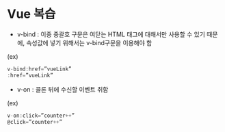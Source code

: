 # Vue 복습

* v-bind : 이중 중괄호 구문은 여닫는 HTML 태그에 대해서만 사용할 수 있기 때문에, 속성값에 넣기 위해서는 v-bind구문을 이용해야 함

(ex)
```js
v-bind:href=”vueLink”
:href=”vueLink”
```
* v-on : 콜론 뒤에 수신할 이벤트 취함

(ex)
```js
v-on:click=”counter++”
@click=”counter++”
```
